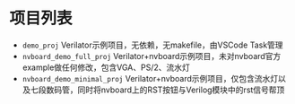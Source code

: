 # 项目列表
- `demo_proj` Verilator示例项目，无依赖，无makefile，由VSCode Task管理
- `nvboard_demo_full_proj` Verilator+nvboard示例项目，未对nvboard官方example做任何修改，包含VGA、PS/2、流水灯
- `nvboard_demo_minimal_proj` Verilator+nvboard示例项目，仅包含流水灯以及七段数码管，同时将nvboard上的RST按钮与Verilog模块中的rst信号帮顶